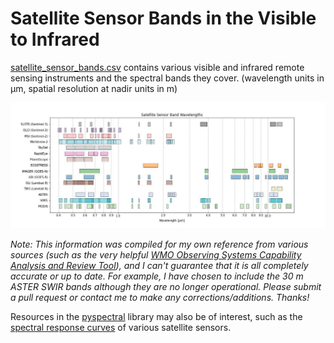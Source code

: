 # Satellite Sensor Bands in the Visible to Infrared

[satellite_sensor_bands.csv](satellite_sensor_bands.csv) contains various visible and infrared remote sensing instruments and the spectral bands they cover. (wavelength units in μm, spatial resolution at nadir units in m)


![](satellite_sensor_bands.jpg)


*Note: This information was compiled for my own reference from various sources (such as the very helpful [WMO Observing Systems Capability Analysis and Review Tool](https://space.oscar.wmo.int/)), and I can't guarantee that it is all completely accurate or up to date. For example, I have chosen to include the 30 m ASTER SWIR bands although they are no longer operational. Please submit a pull request or contact me to make any corrections/additions. Thanks!*

Resources in the [pyspectral](https://pyspectral.readthedocs.io/en/master/index.html) library may also be of interest, such as the [spectral response curves](https://pyspectral.readthedocs.io/en/master/platforms_supported.html) of various satellite sensors.